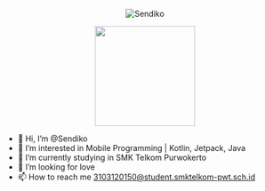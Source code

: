 

<p align="center"><img src="https://github-profile-trophy.vercel.app/?username=Sendiko&theme=onedark" alt="Sendiko"/></p>
<p align="center"><a href="https://github.com/sendiko">
  <img height="180em" src="https://github-readme-stats-eight-theta.vercel.app/api?username=sendiko&show_icons=true&theme=algolia&include_all_commits=true&count_private=true"/>
</a></p>

- 👋 Hi, I’m @Sendiko
- 👀 I’m interested in Mobile Programming | Kotlin, Jetpack, Java
- 🌱 I’m currently studying in SMK Telkom Purwokerto
- 💞️ I’m looking for love
- 📫 How to reach me 3103120150@student.smktelkom-pwt.sch.id 

<!---
Sendiko/Sendiko is a ✨ special ✨ repository because its `README.md` (this file) appears on your GitHub profile.
You can click the Preview link to take a look at your changes.
--->
